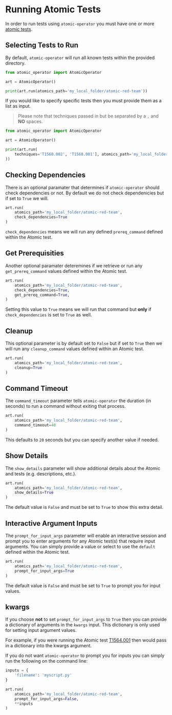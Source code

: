 # Running Atomic Tests

In order to run tests using `atomic-operator` you must have one or more [atomic tests](atomics.md).

## Selecting Tests to Run

By default, `atomic-operator` will run all known tests within the provided directory.

```python
from atomic_operator import AtomicOperator

art = AtomicOperator()

print(art.run(atomics_path='my_local_folder/atomic-red-team'))
```

If you would like to specify specific tests then you must provide them as a list as input.

> Please note that techniques passed in but be separated by a `,` and __NO__ spaces.

```python
from atomic_operator import AtomicOperator

art = AtomicOperator()

print(art.run(
    techniques='T1560.002', 'T1560.001'], atomics_path='my_local_folder/atomic-red-team'
))
```

## Checking Dependencies

There is an optional paramater that determines if `atomic-operator` should check dependencies or not. By default we do not check dependenicies but if set to `True` we will.

```python
art.run(
    atomics_path='my_local_folder/atomic-red-team',
    check_dependencies=True
)
```

`check_dependencies` means we will run any defined `prereq_command` defined within the Atomic test. 

## Get Prerequisities

Another optional paramater deteremines if we retrieve or run any `get_prereq_command` values defined within the Atomic test.

```python
art.run(
    atomics_path='my_local_folder/atomic-red-team',
    check_dependencies=True,
    get_prereq_command=True,
)
```

Setting this value to `True` means we will run that command but __only__ if `check_dependencies` is set to `True` as well. 

## Cleanup

This optional parameter is by default set to `False` but if set to `True` then we will run any `cleanup_command` values defined within an Atomic test.

```python
art.run(
    atomics_path='my_local_folder/atomic-red-team',
    cleanup=True
)
```

## Command Timeout

The `command_timeout` parameter tells `atomic-operator` the duration (in seconds) to run a command without exiting that process.

```python
art.run(
    atomics_path='my_local_folder/atomic-red-team',
    command_timeout=40
)
```

This defaults to `20` seconds but you can specify another value if needed.

## Show Details

The `show_details` parameter will show additional details about the Atomic and tests (e.g. descriptions, etc.).

```python
art.run(
    atomics_path='my_local_folder/atomic-red-team',
    show_details=True
)
```

The default value is `False` and must be set to `True` to show this extra detail.

## Interactive Argument Inputs

The `prompt_for_input_args` parameter will enable an interactive session and prompt you to enter arguments for any Atomic test(s) that require input arguments. You can simply provide a value or select to use the `default` defined within the Atomic test.

```python
art.run(
    atomics_path='my_local_folder/atomic-red-team',
    prompt_for_input_args=True
)
```

The default value is `False` and must be set to `True` to prompt you for input values.

## kwargs

If you choose __not__ to set `prompt_for_input_args` to `True` then you can provide a dictionary of arguments in the `kwargs` input. This dictionary is only used for setting input argument values.  

For example, if you were running the Atomic test [T1564.001](https://github.com/redcanaryco/atomic-red-team/blob/master/atomics/T1564.001/T1564.001.yaml) then would pass in a dictionary into the kwargs argument.

If you do not want `atomic-operator` to prompt you for inputs you can simply run the following on the command line:

```python
inputs = {
    'filename': 'myscript.py'
}

art.run(
    atomics_path='my_local_folder/atomic-red-team',
    prompt_for_input_args=False,
    **inputs
)
```
